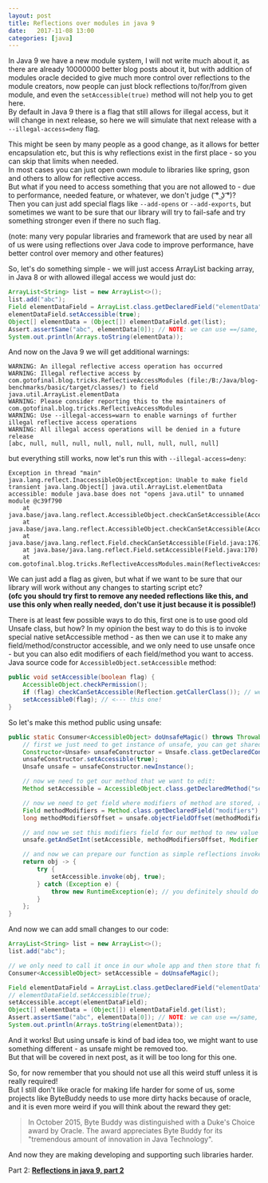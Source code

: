 ```yaml
---
layout: post
title: Reflections over modules in java 9
date:   2017-11-08 13:00
categories: [java]
---
```


In Java 9 we have a new module system, I will not write much about it, as there are already 10000000 better blog posts about it,
but with addition of modules oracle decided to give much more control over reflections to the module creators, 
now people can just block reflections to/for/from given module, and even the `setAccessible(true)` method will not help you to get here.  
By default in Java 9 there is a flag that still allows for illegal access, but it will change in next release, so here we will simulate that next release with a `--illegal-access=deny` flag.  

This might be seen by many people as a good change, as it allows for better encapsulation etc, 
but this is why reflections exist in the first place - so you can skip that limits when needed.  
In most cases you can just open own module to libraries like spring, gson and others to allow for reflective access.  
But what if you need to access something that you are not allowed to - due to performance, needed feature, or whatever, we don't judge ( ͡° ͜ʖ ͡°)?  
Then you can just add special flags like `--add-opens` or `--add-exports`, but sometimes we want to be sure that our library will try to fail-safe and try something stronger even if there no such flag.  

(note: many very popular libraries and framework that are used by near all of us were using reflections over Java code to improve performance, have better control over memory and other features)  

So, let's do something simple - we will just access ArrayList backing array, in Java 8 or with allowed illegal access we would just do:  
```java
ArrayList<String> list = new ArrayList<>();
list.add("abc");
Field elementDataField = ArrayList.class.getDeclaredField("elementData");
elementDataField.setAccessible(true);
Object[] elementData = (Object[]) elementDataField.get(list);
Assert.assertSame("abc", elementData[0]); // NOTE: we can use ==/same, as "abc" is literal added to constant pool on compile time.
System.out.println(Arrays.toString(elementData));
```
And now on the Java 9 we will get additional warnings:  
```
WARNING: An illegal reflective access operation has occurred
WARNING: Illegal reflective access by com.gotofinal.blog.tricks.ReflectiveAccessModules (file:/B:/Java/blog-benchmarks/basic/target/classes/) to field java.util.ArrayList.elementData
WARNING: Please consider reporting this to the maintainers of com.gotofinal.blog.tricks.ReflectiveAccessModules
WARNING: Use --illegal-access=warn to enable warnings of further illegal reflective access operations
WARNING: All illegal access operations will be denied in a future release
[abc, null, null, null, null, null, null, null, null, null]
```
but everything still works, now let's run this with `--illegal-access=deny`:
```
Exception in thread "main" java.lang.reflect.InaccessibleObjectException: Unable to make field transient java.lang.Object[] java.util.ArrayList.elementData accessible: module java.base does not "opens java.util" to unnamed module @c39f790
	at java.base/java.lang.reflect.AccessibleObject.checkCanSetAccessible(AccessibleObject.java:337)
	at java.base/java.lang.reflect.AccessibleObject.checkCanSetAccessible(AccessibleObject.java:281)
	at java.base/java.lang.reflect.Field.checkCanSetAccessible(Field.java:176)
	at java.base/java.lang.reflect.Field.setAccessible(Field.java:170)
	at com.gotofinal.blog.tricks.ReflectiveAccessModules.main(ReflectiveAccessModules.java:12)
```
We can just add a flag as given, but what if we want to be sure that our library will work without any changes to starting script etc?  
**(ofc you should try first to remove any needed reflections like this, and use this only when really needed, don't use it just because it is possible!)**  

There is at least few possible ways to do this, first one is to use good old Unsafe class, but how? 
In my opinion the best way to do this is to invoke special native setAccessible method - as then we can use it to make any field/method/constructor accessible, and we only need to use unsafe once - but you can also edit modifiers of each field/method you want to access.  
Java source code for `AccessibleObject.setAccessible` method:  
```java
public void setAccessible(boolean flag) {
    AccessibleObject.checkPermission();
    if (flag) checkCanSetAccessible(Reflection.getCallerClass()); // we don't want that!
    setAccessible0(flag); // <--- this one!
}
```
So let's make this method public using unsafe:  
```java
public static Consumer<AccessibleObject> doUnsafeMagic() throws Throwable {
    // first we just need to get instance of unsafe, you can get shared static instance or just create own one:
    Constructor<Unsafe> unsafeConstructor = Unsafe.class.getDeclaredConstructor();
    unsafeConstructor.setAccessible(true);
    Unsafe unsafe = unsafeConstructor.newInstance();

    // now we need to get our method that we want to edit:
    Method setAccessible = AccessibleObject.class.getDeclaredMethod("setAccessible0", boolean.class);

    // now we need to get field where modifiers of method are stored, and use unsafe to find offset from object header to this field:
    Field methodModifiers = Method.class.getDeclaredField("modifiers");
    long methodModifiersOffset = unsafe.objectFieldOffset(methodModifiers);

    // and now we set this modifiers field for our method to new value - just simple public modifier.
    unsafe.getAndSetInt(setAccessible, methodModifiersOffset, Modifier.PUBLIC);

    // and now we can prepare our function as simple reflections invoke call: 
    return obj -> {
        try {
            setAccessible.invoke(obj, true);
        } catch (Exception e) {
            throw new RuntimeException(e); // you definitely should do this in a different way :D
        }
    };
}
```
And now we can add small changes to our code:
```java
ArrayList<String> list = new ArrayList<>();
list.add("abc");

// we only need to call it once in our whole app and then store that function somewhere safe
Consumer<AccessibleObject> setAccessible = doUnsafeMagic();

Field elementDataField = ArrayList.class.getDeclaredField("elementData");
// elementDataField.setAccessible(true);
setAccessible.accept(elementDataField);
Object[] elementData = (Object[]) elementDataField.get(list);
Assert.assertSame("abc", elementData[0]); // NOTE: we can use ==/same, as "abc" is literal added to constant pool on compile time.
System.out.println(Arrays.toString(elementData));
```
And it works! But using unsafe is kind of bad idea too, we might want to use something different - as unsafe might be removed too.  
But that will be covered in next post, as it will be too long for this one.  

So, for now remember that you should not use all this weird stuff unless it is really required!  
But I still don't like oracle for making life harder for some of us, some projects like ByteBuddy needs to use more dirty hacks because of oracle, and it is even more weird if you will think about the reward they get:
> In October 2015, Byte Buddy was distinguished with a Duke's Choice award by Oracle. The award appreciates Byte Buddy for its "tremendous amount of innovation in Java Technology".   

And now they are making developing and supporting such libraries harder.

Part 2: [**Reflections in java 9, part 2**](https://blog.gotofinal.com/java/2017/11/27/reflections-in-java-9-part-2.html)  